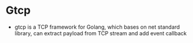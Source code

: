# Gtcp
- gtcp is a TCP framework for Golang, which bases on net standard library, can extract payload from TCP stream and add event callback
